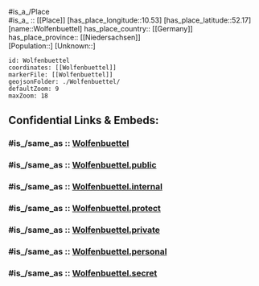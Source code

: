 ﻿---
confidential: public
isDeleted: false
location:
- 52.17
- 10.53
mapmarker: city
mapzoom:
- 7
- 12
SpocWebEntityId: 35680
tags:
- geo/City
type: City
---

#is_a_/Place  
#is_a_ :: [[Place]] 
[has_place_longitude::10.53] 
[has_place_latitude::52.17] 
[name::Wolfenbuettel] 
has_place_country:: [[Germany]]  
has_place_province:: [[Niedersachsen]]  
[Population::] 
[Unknown::] 


```leaflet
id: Wolfenbuettel
coordinates: [[Wolfenbuettel]] 
markerFile: [[Wolfenbuettel]] 
geojsonFolder: ./Wolfenbuettel/
defaultZoom: 9 
maxZoom: 18
```


## Confidential Links & Embeds: 

### #is_/same_as :: [Wolfenbuettel](/_Standards/Earth/Continent/Europe/Europe~Central/Germany/Germany~West/Niedersachsen/counties~Niedersachsen/Wolfenbuettel.md) 

### #is_/same_as :: [Wolfenbuettel.public](/_public/Earth/Continent/Europe/Europe~Central/Germany/Germany~West/Niedersachsen/counties~Niedersachsen/Wolfenbuettel.public.md) 

### #is_/same_as :: [Wolfenbuettel.internal](/_internal/Earth/Continent/Europe/Europe~Central/Germany/Germany~West/Niedersachsen/counties~Niedersachsen/Wolfenbuettel.internal.md) 

### #is_/same_as :: [Wolfenbuettel.protect](/_protect/Earth/Continent/Europe/Europe~Central/Germany/Germany~West/Niedersachsen/counties~Niedersachsen/Wolfenbuettel.protect.md) 

### #is_/same_as :: [Wolfenbuettel.private](/_private/Earth/Continent/Europe/Europe~Central/Germany/Germany~West/Niedersachsen/counties~Niedersachsen/Wolfenbuettel.private.md) 

### #is_/same_as :: [Wolfenbuettel.personal](/_personal/Earth/Continent/Europe/Europe~Central/Germany/Germany~West/Niedersachsen/counties~Niedersachsen/Wolfenbuettel.personal.md) 

### #is_/same_as :: [Wolfenbuettel.secret](/_secret/Earth/Continent/Europe/Europe~Central/Germany/Germany~West/Niedersachsen/counties~Niedersachsen/Wolfenbuettel.secret.md)

